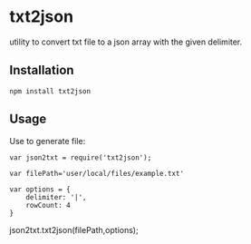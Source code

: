 txt2json
========


utility to convert txt file to a json array with the given delimiter.

Installation
------------

    npm install txt2json

Usage
------

Use to generate file:

    var json2txt = require('txt2json');

    var filePath='user/local/files/example.txt'

    var options = {
        delimiter: '|',
        rowCount: 4
    }

json2txt.txt2json(filePath,options);
